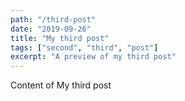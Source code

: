 ```yaml
---
path: "/third-post"
date: "2019-09-26"
title: "My third post"
tags: ["second", "third", "post"]
excerpt: "A preview of my third post"
---
```


Content of My third post
